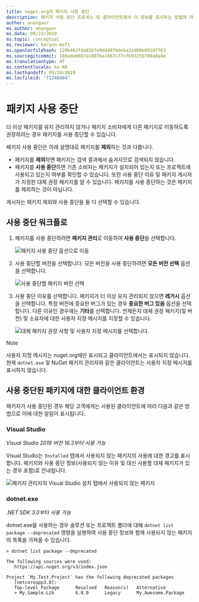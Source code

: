 ```yaml
---
title: nuget.org의 패키지 사용 중단
description: 패키지 사용 중단 프로세스 및 클라이언트에서 이 정보를 표시하는 방법에 대한 자세한 설명
author: anangaur
ms.author: anangaur
ms.date: 09/23/2019
ms.topic: conceptual
ms.reviewer: karann-msft
ms.openlocfilehash: 120b463fda856fe9dd407b6eba32d60e0918f763
ms.sourcegitcommit: 188ade66b7ac807ba1667c77cfb9325bf89a8a4a
ms.translationtype: HT
ms.contentlocale: ko-KR
ms.lasthandoff: 09/24/2019
ms.locfileid: "71248884"
---
```

# <a name="deprecating-packages"></a>패키지 사용 중단

더 이상 패키지를 유지 관리하지 않거나 패키지 소비자에게 다른 패키지로 이동하도록 권장하려는 경우 패키지를 사용 중단할 수 있습니다. 

패키지 사용 중단은 아래 설명대로 패키지를 **제외**하는 것과 다릅니다.
* 패키지를 **제외**하면 패키지는 검색 결과에서 숨겨지므로 검색되지 않습니다. 
* 패키지를 **사용 중단**하면 기존 소비자는 패키지가 설치되어 있는지 또는 프로젝트에 사용되고 있는지 여부를 확인할 수 있습니다. 또한 사용 중단 이유 및 패키지 게시자가 지정한 대체 권장 패키지를 알 수 있습니다. 패키지를 사용 중단하는 것은 패키지를 제외하는 것이 아닙니다. 

게시자는 패키지 제외와 사용 중단을 둘 다 선택할 수 있습니다.

## <a name="deprecation-workflow"></a>사용 중단 워크플로
1. 패키지를 사용 중단하려면 **패키지 관리**로 이동하여 **사용 중단**을 선택합니다.

    ![패키지 사용 중단 옵션으로 이동](media/deprecation-select-option.png)

2. 사용 중단할 버전을 선택합니다. 모든 버전을 사용 중단하려면 **모든 버전 선택** 옵션을 선택합니다.

    ![사용 중단할 패키지 버전 선택](media/deprecation-select-version.png)

3. 사용 중단 이유를 선택합니다. 패키지가 더 이상 유지 관리되지 않으면 **레거시** 옵션을 선택합니다. 특정 버전에 중요한 버그가 있는 경우 **중요한 버그 있음** 옵션을 선택합니다. 다른 이유인 경우에는 **기타**를 선택합니다. 언제든지 대체 권장 패키지(및 버전) 및 소유자에 대한 사용자 지정 메시지를 지정할 수 있습니다. 

    ![대체 패키지 권장 사항 및 사용자 지정 메시지를 선택합니다.](media/deprecation-save.png)

> [!Note]
> 사용자 지정 메시지는 nuget.org에만 표시되고 클라이언트에서는 표시되지 않습니다. 현재 `dotnet.exe` 및 NuGet 패키지 관리자와 같은 클라이언트는 사용자 지정 메시지를 표시하지 않습니다.

## <a name="client-experience-for-deprecated-packages"></a>사용 중단된 패키지에 대한 클라이언트 환경
패키지가 사용 중단된 경우 해당 고객에게는 사용된 클라이언트에 따라 다음과 같은 방법으로 이에 대한 알림이 표시됩니다.

### <a name="visual-studio"></a>Visual Studio 
*Visual Studio 2019 버전 16.3부터 사용 가능*

Visual Studio는 `Installed` 탭에서 사용되지 않는 패키지의 사용에 대한 경고를 표시합니다. 패키지와 사용 중단 정보(사용되지 않는 이유 및 대신 사용할 대체 패키지가 있는 경우 포함)로 안내됩니다.

   ![패키지 관리자의 Visual Studio 설치 탭에서 사용되지 않는 패키지](media/deprecation-vs.png)

### <a name="dotnetexe"></a>dotnet.exe
*.NET SDK 3.0부터 사용 가능*

dotnet.exe를 사용하는 경우 솔루션 또는 프로젝트 폴더에 대해 `dotnet list package --deprecated` 명령을 실행하여 사용 중단 정보와 함께 사용되지 않는 패키지의 목록을 가져올 수 있습니다.

```
> dotnet list package --deprecated

The following sources were used:
   https://api.nuget.org/v3/index.json

Project `My.Test.Project` has the following deprecated packages
   [netcoreapp3.0]:
   Top-level Package      Resolved   Reason(s)   Alternative
   > My.Sample.Lib        6.0.0      Legacy      My.Awesome.Package

```
